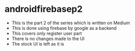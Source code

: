 # androidfirebasep2

- This is the part 2 of the series which is written on Medium
- This is done using firebase by google as a backend
- This covers only register user part
- There is no changes made to the UI
- The stock UI is left as it is

